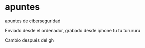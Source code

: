 # apuntes
apuntes de ciberseguridad

Enviado desde el ordenador, grabado desde iphone
tu tu turururu

Cambio después del gh
